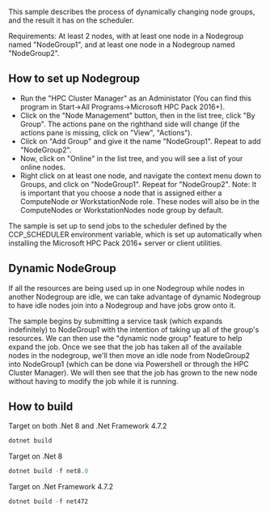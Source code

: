 This sample describes the process of dynamically changing node groups, and the result it has on the scheduler.

Requirements: At least 2 nodes, with at least one node in a Nodegroup named "NodeGroup1", and at least one node in a Nodegroup named "NodeGroup2".

## How to set up Nodegroup
 - Run the "HPC Cluster Manager" as an Administator (You can find this program in Start->All Programs->Microsoft HPC Pack 2016+). 
 - Click on the "Node Management" button, then in the list tree, click "By Group". The actions pane  on the righthand side will change (if the actions pane is missing, click on "View", "Actions"). 
 - Click on "Add Group" and give it the name "NodeGroup1". Repeat to add "NodeGroup2". 
 - Now, click on "Online" in the list tree, and you will see a list of your online nodes.
 - Right click on at least one node, and navigate the context menu down to Groups, and click on "NodeGroup1". Repeat for "NodeGroup2". Note: It is important that you choose a node that is assigned either a ComputeNode or WorkstationNode role. These nodes will also be in the ComputeNodes or WorkstationNodes node group by default.

The sample is set up to send jobs to the scheduler defined by the CCP_SCHEDULER environment variable, which is set up automatically when installing the Microsoft HPC Pack 2016+ server or client utilities. 

## Dynamic NodeGroup
If all the resources are being used up in one Nodegroup while nodes in another Nodegroup are idle, we can take advantage of dynamic Nodegroup to have idle nodes join into a Nodegroup and have jobs grow onto it.

The sample begins by submitting a service task (which expands indefinitely) to NodeGroup1 with the intention of taking up all of the group's resources. We can then use the "dynamic node group" feature to help expand the job. Once we see that the job has taken all of the available nodes in the nodegroup, we'll then move an idle node from NodeGroup2 into NodeGroup1 (which can be done via Powershell or through the HPC Cluster Manager). We will then see that the job has grown to the new node without having to modify the job while it is running.

## How to build
Target on both .Net 8 and .Net Framework 4.7.2
```powershell
dotnet build
```

Target on .Net 8
```powershell
dotnet build -f net8.0
```

Target on .Net Framework 4.7.2
```powershell
dotnet build -f net472
```
